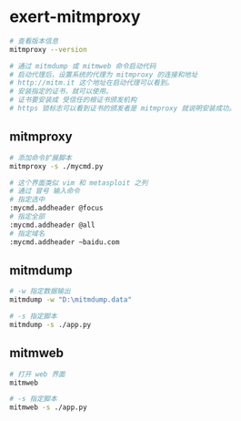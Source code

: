 # exert-mitmproxy

```bash
# 查看版本信息
mitmproxy --version

# 通过 mitmdump 或 mitmweb 命令启动代码
# 启动代理后，设置系统的代理为 mitmproxy 的连接和地址
# http://mitm.it 这个地址在启动代理可以看到。
# 安装指定的证书，就可以使用。
# 证书要安装成 受信任的根证书颁发机构
# https 锁标志可以看到证书的颁发者是 mitmproxy 就说明安装成功。
```

## mitmproxy

```bash
# 添加命令扩展脚本
mitmproxy -s ./mycmd.py

# 这个界面类似 vim 和 metasploit 之列
# 通过 冒号 输入命令
# 指定选中
:mycmd.addheader @focus
# 指定全部
:mycmd.addheader @all
# 指定域名
:mycmd.addheader ~baidu.com
```

## mitmdump

```bash
# -w 指定数据输出
mitmdump -w "D:\mitmdump.data"

# -s 指定脚本
mitmdump -s ./app.py
```

## mitmweb

```bash
# 打开 web 界面
mitmweb

# -s 指定脚本
mitmweb -s ./app.py
```
